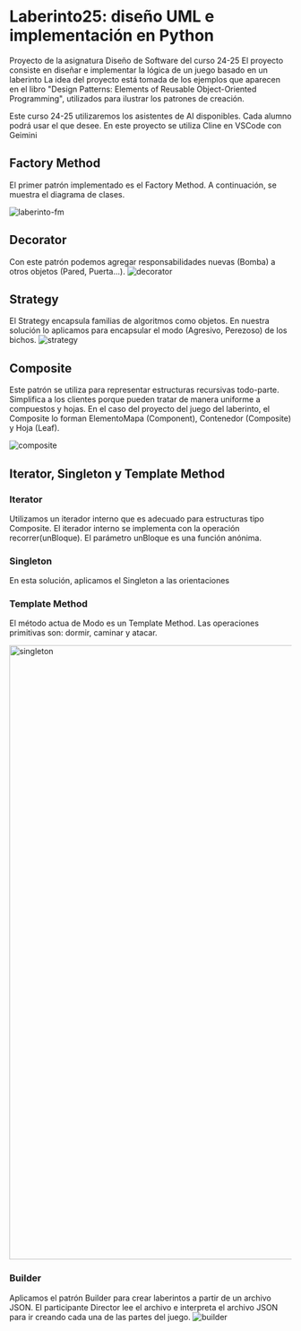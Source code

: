 # Laberinto25: diseño UML e implementación en Python
Proyecto de la asignatura Diseño de Software del curso 24-25
El proyecto consiste en diseñar e implementar la lógica de un juego basado en un laberinto
La idea del proyecto está tomada de los ejemplos que aparecen en el libro "Design Patterns: Elements of Reusable Object-Oriented Programming", utilizados para ilustrar los patrones de creación.

Este curso 24-25 utilizaremos los asistentes de AI disponibles. Cada alumno podrá usar el que desee.
En este proyecto se utiliza Cline en VSCode con Geimini

## Factory Method
El primer patrón implementado es el Factory Method. A continuación, se muestra el diagrama de clases.

![laberinto-fm](https://github.com/user-attachments/assets/76cfb4d0-9eb1-4b9e-a36e-1a8ff2089e9a)

## Decorator
Con este patrón podemos agregar responsabilidades nuevas (Bomba) a otros objetos (Pared, Puerta...).
![decorator](https://github.com/user-attachments/assets/5f8839ea-10f1-484e-ae90-15cc09f186e6)

## Strategy
El Strategy encapsula familias de algoritmos como objetos. En nuestra solución lo aplicamos para encapsular el modo (Agresivo, Perezoso) de los bichos.
![strategy](https://github.com/user-attachments/assets/8357957d-3dc6-462b-b8d7-56b5069c74bc)

## Composite
Este patrón se utiliza para representar estructuras recursivas todo-parte. Simplifica a los clientes porque pueden tratar de manera uniforme a compuestos y hojas.
En el caso del proyecto del juego del laberinto, el Composite lo forman ElementoMapa (Component), Contenedor (Composite) y Hoja (Leaf).

![composite](https://github.com/user-attachments/assets/c901618f-64bc-410c-ba11-2d336447ea92)

## Iterator, Singleton y Template Method
### Iterator
Utilizamos un iterador interno que es adecuado para estructuras tipo Composite. El iterador interno se implementa con la operación recorrer(unBloque). El parámetro unBloque es una función anónima.

### Singleton
En esta solución, aplicamos el Singleton a las orientaciones

### Template Method
El método actua de Modo es un Template Method. Las operaciones primitivas son: dormir, caminar y atacar.

<img width="1095" alt="singleton" src="https://github.com/user-attachments/assets/81d5f7a3-6732-401d-938d-c28cd8a4ccff" />

### Builder
Aplicamos el patrón Builder para crear laberintos a partir de un archivo JSON. El participante Director lee el archivo e interpreta el archivo JSON para ir creando cada una de las partes del juego.
![builder](https://github.com/user-attachments/assets/d2d58af6-5c62-4e40-b39c-0fccc41bb9a9)
